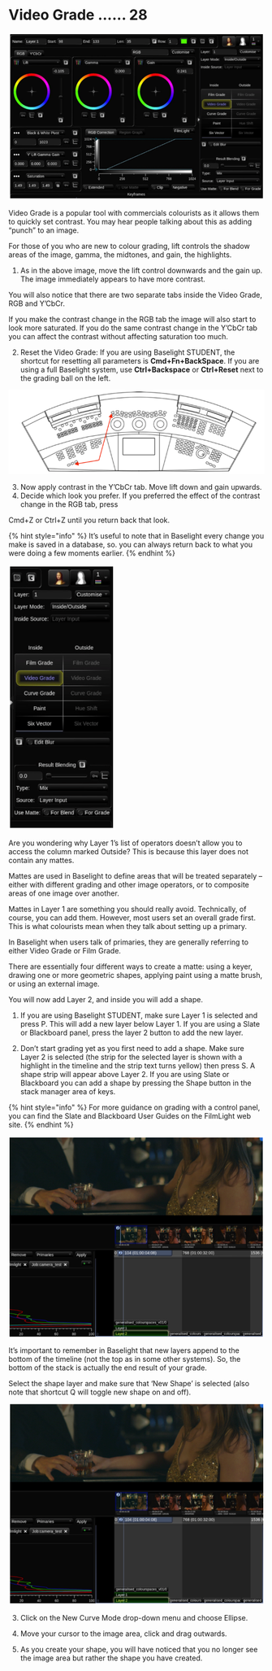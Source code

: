 # Video Grade ...... 28

![Image 37. The Video Grade parameters. Lift has been reduced and gamma increased to add contrast to the image.](../.gitbook/assets/2021-10-06-00.32.16.png)





Video Grade is a popular tool with commercials colourists as it allows them to quickly set contrast. You may hear people talking about this as adding “punch” to an image.

For those of you who are new to colour grading, lift controls the shadow areas of the image, gamma, the midtones, and gain, the highlights.

1. As in the above image, move the lift control downwards and the gain up. The image immediately appears to have more contrast.

You will also notice that there are two separate tabs inside the Video Grade, RGB and Y’CbCr.

If you make the contrast change in the RGB tab the image will also start to look more saturated. If you do the same contrast change in the Y’CbCr tab you can affect the contrast without affecting saturation too much.

2. Reset the Video Grade: If you are using Baselight STUDENT, the shortcut for resetting all parameters is **Cmd+Fn+BackSpace**. If you are using a full Baselight system, use **Ctrl+Backspace** or **Ctrl+Reset** next to the grading ball on the left.



![Image 38. Diagram indicating the parameter reset combination on Blackboard.](../.gitbook/assets/2021-10-06-00.32.43.png)







3. Now apply contrast in the Y’CbCr tab. Move lift down and gain upwards.  
4. Decide which look you prefer. If you preferred the effect of the contrast change in the RGB tab, press

Cmd+Z or Ctrl+Z until you return back that look.

{% hint style="info" %}
It’s useful to note that in Baselight every change you make is saved in a database, so. you can always return back to what you were doing a few moments earlier.
{% endhint %}



![Image 39. Video Grade. Outside tools are not available until a Matte, Mask or Key has been added.](../.gitbook/assets/2021-10-06-01.48.09.png)




Are you wondering why Layer 1’s list of operators doesn’t allow you to access the column marked Outside? This is because this layer does not contain any mattes.

Mattes are used in Baselight to define areas that will be treated separately – either with different grading and other image operators, or to composite areas of one image over another.

Mattes in Layer 1 are something you should really avoid. Technically, of course, you can add them. However, most users set an overall grade first. This is what colourists mean when they talk about setting up a primary.

In Baselight when users talk of primaries, they are generally referring to either Video Grade or Film Grade.

There are essentially four different ways to create a matte: using a keyer, drawing one or more geometric shapes, applying paint using a matte brush, or using an external image.

You will now add Layer 2, and inside you will add a shape.

1. If you are using Baselight STUDENT, make sure Layer 1 is selected and press P. This will add a new layer below Layer 1. If you are using a Slate or Blackboard panel, press the layer 2 button to add the new layer.





2. Don’t start grading yet as you first need to add a shape. Make sure Layer 2 is selected \(the strip for the selected layer is shown with a highlight in the timeline and the strip text turns yellow\) then press S. A shape strip will appear above Layer 2. If you are using Slate or Blackboard you can add a shape by pressing the Shape button in the stack manager area of keys.




{% hint style="info" %}
For more guidance on grading with a control panel, you can find the Slate and Blackboard User Guides on the FilmLight web site.
{% endhint %}



![Image 40. Layer 2 in a selected state.](../.gitbook/assets/2021-10-06-01.49.09.png)

It’s important to remember in Baselight that new layers append to the bottom of the timeline \(not the top as in some other systems\). So, the bottom of the stack is actually the end result of your grade.

Select the shape layer and make sure that ‘New Shape’ is selected \(also note that shortcut Q will toggle new shape on and off\).



![Image 41. Shape tool parameters](../.gitbook/assets/2021-10-06-01.49.33.png)


3.  Click on the New Curve Mode drop-down menu and choose Ellipse.
4.  Move your cursor to the image area, click and drag outwards.

5. As you create your shape, you will have noticed that you no longer see the image area but rather the shape you have created.

  


